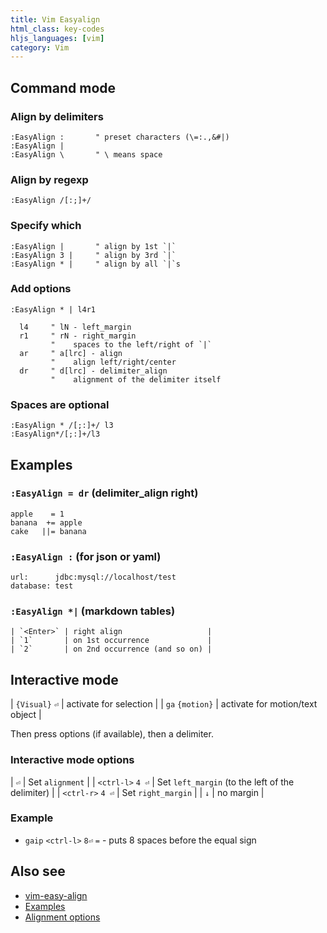 ```yaml
---
title: Vim Easyalign
html_class: key-codes
hljs_languages: [vim]
category: Vim
---
```


## Command mode

### Align by delimiters

```vim
:EasyAlign :       " preset characters (\=:.,&#|)
:EasyAlign |
:EasyAlign \       " \ means space
```

### Align by regexp

```vim
:EasyAlign /[:;]+/
```

### Specify which

```vim
:EasyAlign |       " align by 1st `|`
:EasyAlign 3 |     " align by 3rd `|`
:EasyAlign * |     " align by all `|`s
```

### Add options

```vim
:EasyAlign * | l4r1

  l4     " lN - left_margin
  r1     " rN - right_margin
         "    spaces to the left/right of `|`
  ar     " a[lrc] - align
         "    align left/right/center
  dr     " d[lrc] - delimiter_align
         "    alignment of the delimiter itself
```

### Spaces are optional

```vim
:EasyAlign * /[;:]+/ l3
:EasyAlign*/[;:]+/l3
```

## Examples

### `:EasyAlign = dr` (delimiter_align right)

    apple    = 1
    banana  += apple
    cake   ||= banana

### `:EasyAlign :` (for json or yaml)

    url:      jdbc:mysql://localhost/test
    database: test

### `:EasyAlign *|` (markdown tables)

```nohighlight
| `<Enter>` | right align                   |
| `1`       | on 1st occurrence             |
| `2`       | on 2nd occurrence (and so on) |
```

Interactive mode
----------------

| `{Visual}` `⏎`  | activate for selection          |
| `ga` `{motion}` | activate for motion/text object |

Then press options (if available), then a delimiter.

### Interactive mode options

| `⏎`              | Set `alignment`                                  |
| `<ctrl-l>` `4 ⏎` | Set `left_margin` (to the left of the delimiter) |
| `<ctrl-r>` `4 ⏎` | Set `right_margin`                               |
| `↓`              | no margin                                        |

### Example

 * `gaip` `<ctrl-l>` `8⏎` `=` - puts 8 spaces before the equal sign

Also see
--------

* [vim-easy-align](https://github.com/junegunn/vim-easy-align)
* [Examples](https://github.com/junegunn/vim-easy-align#examples)
* [Alignment options](https://github.com/junegunn/vim-easy-align#alignment-options)
